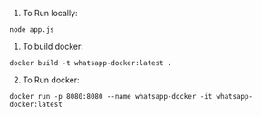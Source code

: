 1. To Run locally:
```shell
node app.js
```


1. To build docker:

```shell
docker build -t whatsapp-docker:latest .
```

2. To Run docker:

```shell
docker run -p 8080:8080 --name whatsapp-docker -it whatsapp-docker:latest
```
